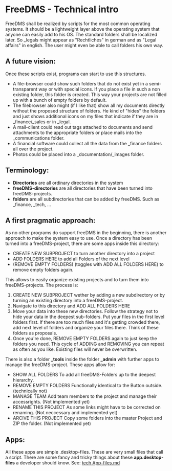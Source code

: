 # FreeDMS - Technical intro

FreeDMS shall be realized by scripts for the most common operating systems. It should be a lightweight layer above the operating system that anyone can easily add to his OS. The standard folders shall be localized later. So _legals might appear as "Rechtliches" in german and as "Legal affairs" in english. The user might even be able to call folders his own way. 


## A future vision:

Once these scripts exist, programs can start to use this structures.
  * A file-browser could show such folders that do not exist yet in a semi-transparent way or with special icons. If you place a file in such a non existing folder, this folder is created. This way your projects are not filled up with a bunch of empty folders by default. 
  * The filebrowser also might (if I like that) show all my documents directly without the proposed structure of folders. He kind of "hides" the folders and just shows additional icons on my files that indicate if they are in _finance/_sales or in _legal. 
  * A mail-client could read out tags attached to documents and send attachments to the appropriate folders or place mails into the _communications folder.
  * A financial software could collect all the data from the _finance folders all over the project.
  * Photos could be placed into a _documentation/_images folder.


## Terminology:
  * **Directories**              are all ordinary directories in the system
  * **freeDMS-directories**      are all directories that have been turned into freeDMS-projects.
  * **folders**                  are all subdirectories that can be added by freeDMS. Such as _finance, _tech, ...


## A first pragmatic approach:

As no other programs do support freeDMS in the beginning, there is another approach to make the system easy to use.
Once a directory has been turned into a freeDMS-project, there are some apps inside this directory:
  * CREATE NEW SUBPROJECT      to turn another directory into a project
  * ADD FOLDERS HERE           to add all Folders of the next level
  * (REMOVE EMPTY FOLDERS)     (toggles with ADD ALL FOLDERS HERE) to remove empty folders again.

This allows to easily organize existing projects and to turn them into freeDMS-projects.
The process is:
  1. CREATE NEW SUBPROJECT     wether by adding a new subdirectory or by turning an existing directory into a freeDMS-project.
  2. Navigate to this directory and ADD ALL FOLDERS HERE
  3. Move your data into these new directories. Follow the strategy not to hide your data in the deepest sub-folders.
     Put your files in the first level folders first. If there are too much files and it's getting crowded there, 
     add next level of folders and organize your files there. Think of these folders as proposals.
  4. Once you're done, REMOVE EMPTY FOLDERS again to just keep the folders you need.
     This cycle of ADDING and REMOVING you can repeat as often as you like. Existing files will never be overwritten.
     
There is also a folder **_tools** inside the folder **_admin** with further apps to manage the freeDMS-project. 
These apps allow for:
  *  SHOW ALL FOLDERS           To add all freeDMS-Folders up to the deepest hierarchy.
  *  REMOVE EMPTY FOLDERS       Functionally identical to the Button outside. (technically not)
  *  MANAGE TEAM                Add team members to the project and manage their accessrights. (Not implemented yet)
  *  RENAME THIS PROJECT        As some links might have to be corrected on renaming. (Not neccessary and implemented yet)
  *  ARCIVE THIS PROJECT        Copy some folders into the master Project and ZIP the folder. (Not implemented yet)


## Apps:
All these apps are simple .desktop-files. These are very small files that call a script.
There are some fancy and tricky things about these **app.desktop-files** a developer should know.
See: [tech App-files.md](./Texts/forDeveloppers/tech%20App-files.md)
